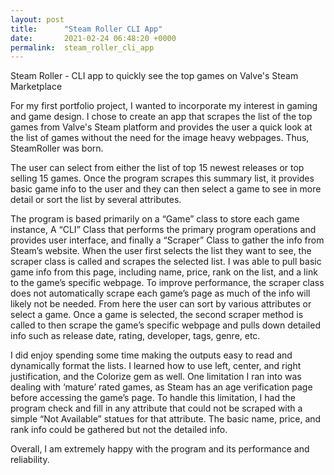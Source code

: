 ```yaml
---
layout: post
title:      "Steam Roller CLI App"
date:       2021-02-24 06:48:20 +0000
permalink:  steam_roller_cli_app
---
```


Steam Roller - CLI app to quickly see the top games on Valve's Steam Marketplace

For my first portfolio project, I wanted to incorporate my interest in gaming and game design. I chose to create an app that scrapes the list of the top games from Valve's Steam platform and provides the user a quick look at the list of games without the need for the image heavy webpages. Thus, SteamRoller was born.

The user can select from either the list of top 15 newest releases or top selling 15 games. Once the program scrapes this summary list, it provides basic game info to the user and they can then select a game to see in more detail or sort the list by several attributes. 

The program is based primarily on a “Game” class to store each game instance, A “CLI” Class that performs the primary program operations and provides user interface, and finally a “Scraper” Class to gather the info from Steam’s website. When the user first selects the list they want to see, the scraper class is called and scrapes the selected list. I was able to pull basic game info from this page, including name, price, rank on the list, and a link to the game’s specific webpage. To improve performance, the scraper class does not automatically scrape each game’s page as much of the info will likely not be needed. From here the user can sort by various attributes or select a game. Once a game is selected, the second scraper method is called to then scrape the game’s specific webpage and pulls down detailed info such as release date, rating, developer, tags, genre, etc.

I did enjoy spending some time making the outputs easy to read and dynamically format the lists. I learned how to use left, center, and right justification, and the Colorize gem as well.  One limitation I ran into was dealing with ‘mature’ rated games, as Steam has an age verification page before accessing the game’s page. To handle this limitation, I had the program check and fill in any attribute that could not be scraped with a simple “Not Available” statues for that attribute. The basic name, price, and rank info could be gathered but not the detailed info. 

Overall, I am extremely happy with the program and its performance and reliability.


